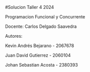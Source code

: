 #Solucion Taller 4 2024

Programacion Funcional y Concurrente

Docente: Carlos Delgado Saavedra

Autores:

Kevin Andrés Bejarano - 2067678

Juan David Gutierrez - 2060104

Johan Sebastian Acosta - 2380393